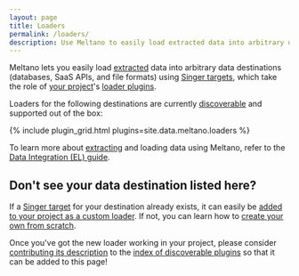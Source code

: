 ```yaml
---
layout: page
title: Loaders
permalink: /loaders/
description: Use Meltano to easily load extracted data into arbitrary data destinations (databases, SaaS APIs, and file formats) using Singer targets.
---
```


Meltano lets you easily load [extracted](/extractors/) data into arbitrary data destinations (databases, SaaS APIs, and file formats) using [Singer targets](https://www.singer.io/), which take the role of [your project](https://meltano.com/docs/project.html)'s [loader plugins](https://meltano.com/docs/plugins.html#loaders).

Loaders for the following destinations are currently [discoverable](https://meltano.com/docs/plugins.html#discoverable-plugins) and supported out of the box:

{% include plugin_grid.html plugins=site.data.meltano.loaders %}

To learn more about [extracting](/loaders/) and loading data using Meltano, refer to the [Data Integration (EL) guide](https://meltano.com/docs/integration.html).

## Don't see your data destination listed here?

If a [Singer target](https://www.singer.io/#targets) for your destination already exists,
it can easily be [added to your project as a custom loader](https://meltano.com/docs/plugin-management.html#custom-plugins).
If not, you can learn how to [create your own from scratch](https://github.com/singer-io/getting-started/blob/master/docs/RUNNING_AND_DEVELOPING.md#developing-a-target).

Once you've got the new loader working in your project, please consider
[contributing its description](https://meltano.com/docs/contributor-guide.html#discoverable-plugins)
to the [index of discoverable plugins](https://meltano.com/docs/plugins.html#discoverable-plugins)
so that it can be added to this page!
